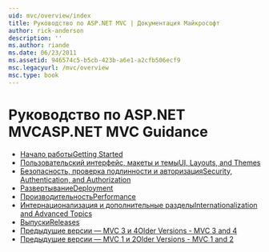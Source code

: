 ```yaml
---
uid: mvc/overview/index
title: Руководство по ASP.NET MVC | Документация Майкрософт
author: rick-anderson
description: ''
ms.author: riande
ms.date: 06/23/2011
ms.assetid: 946574c5-b5cb-423b-a6e1-a2cfb506ecf9
msc.legacyurl: /mvc/overview
msc.type: book
---
```

<a name="aspnet-mvc-guidance"></a><span data-ttu-id="36fbc-102">Руководство по ASP.NET MVC</span><span class="sxs-lookup"><span data-stu-id="36fbc-102">ASP.NET MVC Guidance</span></span>
====================
- [<span data-ttu-id="36fbc-103">Начало работы</span><span class="sxs-lookup"><span data-stu-id="36fbc-103">Getting Started</span></span>](getting-started/index.md)
- [<span data-ttu-id="36fbc-104">Пользовательский интерфейс, макеты и темы</span><span class="sxs-lookup"><span data-stu-id="36fbc-104">UI, Layouts, and Themes</span></span>](views/index.md)
- [<span data-ttu-id="36fbc-105">Безопасность, проверка подлинности и авторизация</span><span class="sxs-lookup"><span data-stu-id="36fbc-105">Security, Authentication, and Authorization</span></span>](security/index.md)
- [<span data-ttu-id="36fbc-106">Развертывание</span><span class="sxs-lookup"><span data-stu-id="36fbc-106">Deployment</span></span>](deployment/index.md)
- [<span data-ttu-id="36fbc-107">Производительность</span><span class="sxs-lookup"><span data-stu-id="36fbc-107">Performance</span></span>](performance/index.md)
- [<span data-ttu-id="36fbc-108">Интернационализация и дополнительные разделы</span><span class="sxs-lookup"><span data-stu-id="36fbc-108">Internationalization and Advanced Topics</span></span>](advanced/index.md)
- [<span data-ttu-id="36fbc-109">Выпуски</span><span class="sxs-lookup"><span data-stu-id="36fbc-109">Releases</span></span>](releases/index.md)
- [<span data-ttu-id="36fbc-110">Предыдущие версии — MVC 3 и 4</span><span class="sxs-lookup"><span data-stu-id="36fbc-110">Older Versions - MVC 3 and 4</span></span>](older-versions/index.md)
- [<span data-ttu-id="36fbc-111">Предыдущие версии — MVC 1 и 2</span><span class="sxs-lookup"><span data-stu-id="36fbc-111">Older Versions - MVC 1 and 2</span></span>](older-versions-1/index.md)
